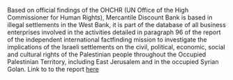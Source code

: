 Based on official findings of the OHCHR (UN Office of the High Commissioner for Human Rights), Mercantile Discount Bank is based in illegal settlements in the West Bank, it is part of the database of all business enterprises involved in the activities detailed in paragraph 96 of the report of the independent international factfinding mission to investigate the implications of the Israeli settlements on the civil, political, economic, social and cultural rights of the Palestinian people throughout the Occupied Palestinian Territory, including East Jerusalem and in the occupied Syrian Golan. Link to to the report [here](https://reliefweb.int/report/occupied-palestinian-territory/ohchr-update-database-all-business-enterprises-involved-activities-detailed-paragraph-96-report-independent-international-fact-finding-mission-30-june-2023)